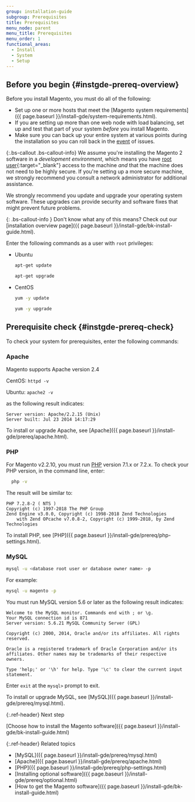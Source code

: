 ```yaml
---
group: installation-guide
subgroup: Prerequisites
title: Prerequisites
menu_node: parent
menu_title: Prerequisites
menu_order: 1
functional_areas:
  - Install
  - System
  - Setup
---
```


## Before you begin {#instgde-prereq-overview}

Before you install Magento, you must do all of the following:

*  Set up one or more hosts that meet the [Magento system requirements]({{ page.baseurl }}/install-gde/system-requirements.html).
*  If you are setting up more than one web node with load balancing, set up and test that part of your system _before_ you install Magento.
*  Make sure you can back up your entire system at various points during the installation so you can roll back in the [event](https://glossary.magento.com/event) of issues.

{:.bs-callout .bs-callout-info}
We assume you're installing the Magento 2 software in a _development environment_, which means you have [root user](http://www.linfo.org/root.html){:target="_blank"} access to the machine _and_ that the machine does not need to be highly secure. If you're setting up a more secure machine, we strongly recommend you consult a network administrator for additional assistance.

We strongly recommend you update and upgrade your operating system software. These upgrades can provide security and software fixes that might prevent future problems.

{: .bs-callout-info }
Don't know what any of this means? Check out our [installation overview page]({{ page.baseurl }}/install-gde/bk-install-guide.html).

Enter the following commands as a user with `root` privileges:

*  Ubuntu

   ```bash
   apt-get update
   ```

   ```bash
   apt-get upgrade
   ```

*  CentOS

   ```bash
   yum -y update
   ```

   ```bash
   yum -y upgrade
   ```

## Prerequisite check {#instgde-prereq-check}

To check your system for prerequisites, enter the following commands:

### Apache

Magento supports Apache version 2.4

CentOS: `httpd -v`

Ubuntu: `apache2 -v`

as the following result indicates:

```terminal
Server version: Apache/2.2.15 (Unix)
Server built: Jul 23 2014 14:17:29
```

To install or upgrade Apache, see [Apache]({{ page.baseurl }}/install-gde/prereq/apache.html).

### PHP

For Magento v2.2.10, you must run [PHP](https://glossary.magento.com/php) version 7.1.x or 7.2.x.
To check your PHP version, in the command line, enter:

```bash
  php -v
```

 The result will be similar to:

```terminal
PHP 7.2.8-2 ( NTS )
Copyright (c) 1997-2018 The PHP Group
Zend Engine v3.0.0, Copyright (c) 1998-2018 Zend Technologies
    with Zend OPcache v7.0.8-2, Copyright (c) 1999-2018, by Zend Technologies
```

To install PHP, see [PHP]({{ page.baseurl }}/install-gde/prereq/php-settings.html).

### MySQL

```bash
mysql -u <database root user or database owner name> -p
```

For example:

```bash
mysql -u magento -p
```

You must run MySQL version 5.6 or later as the following result indicates:

```terminal
Welcome to the MySQL monitor. Commands end with ; or \g.
Your MySQL connection id is 871
Server version: 5.6.21 MySQL Community Server (GPL)

Copyright (c) 2000, 2014, Oracle and/or its affiliates. All rights reserved.

Oracle is a registered trademark of Oracle Corporation and/or its
affiliates. Other names may be trademarks of their respective
owners.

Type 'help;' or '\h' for help. Type '\c' to clear the current input statement.
```

Enter `exit` at the `mysql>` prompt to exit.

To install or upgrade MySQL, see [MySQL]({{ page.baseurl }}/install-gde/prereq/mysql.html).

{:.ref-header}
Next step

[Choose how to install the Magento software]({{ page.baseurl }}/install-gde/bk-install-guide.html)

{:.ref-header}
Related topics

*  [MySQL]({{ page.baseurl }}/install-gde/prereq/mysql.html)
*  [Apache]({{ page.baseurl }}/install-gde/prereq/apache.html)
*  [PHP]({{ page.baseurl }}/install-gde/prereq/php-settings.html)
*  [Installing optional software]({{ page.baseurl }}/install-gde/prereq/optional.html)
*  [How to get the Magento software]({{ page.baseurl }}/install-gde/bk-install-guide.html)

